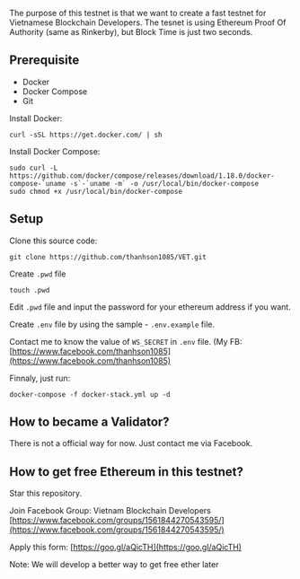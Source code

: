 The purpose of this testnet is that we want to create a fast testnet for Vietnamese Blockchain Developers.
The tesnet is using Ethereum Proof Of Authority (same as Rinkerby), but Block Time is just two seconds.

## Prerequisite
- Docker
- Docker Compose
- Git

Install Docker:
```
curl -sSL https://get.docker.com/ | sh
```
Install Docker Compose:
```
sudo curl -L https://github.com/docker/compose/releases/download/1.18.0/docker-compose-`uname -s`-`uname -m` -o /usr/local/bin/docker-compose
sudo chmod +x /usr/local/bin/docker-compose
```

## Setup

Clone this source code:
```
git clone https://github.com/thanhson1085/VET.git
```

Create `.pwd` file
```
touch .pwd
```

Edit `.pwd` file and input the password for your ethereum address if you want.

Create `.env` file by using the sample - `.env.example` file.

Contact me to know the value of `WS_SECRET` in `.env` file. (My FB: [https://www.facebook.com/thanhson1085](https://www.facebook.com/thanhson1085)

Finnaly, just run:
```
docker-compose -f docker-stack.yml up -d
```

## How to became a Validator?
There is not a official way for now. Just contact me via Facebook.

## How to get free Ethereum in this testnet?
Star this repository.

Join Facebook Group: Vietnam Blockchain Developers [https://www.facebook.com/groups/1561844270543595/](https://www.facebook.com/groups/1561844270543595/)

Apply this form: [https://goo.gl/aQicTH](https://goo.gl/aQicTH)

Note: We will develop a better way to get free ether later
